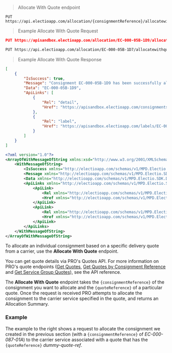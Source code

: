 > Allocate With Quote endpoint
```
PUT https://api.electioapp.com/allocation/{consignmentReference}/allocatewithquote/{quoteReference}
```
> Example Allocate With Quote Request
```json
PUT https://apisandbox.electioapp.com/allocation/EC-000-05B-1D9/allocatewithquote/112236d5-4460-492f-a6bd-aa3f00f62dfb
```
```xml
PUT https://api.electioapp.com/allocation/EC-000-05B-1D7/allocatewithquote/d0f05553-eed6-44aa-a11b-aa3f00f54784
```
> Example Allocate With Quote Response
```json
[
    {
        "IsSuccess": true,
        "Message": "Consignment EC-000-05B-1D9 has been successfully allocated with UPS STANDARD (Delivery Confirmation Signature Required) for shipping on 01/05/2019 17:00:00 +00:00",
        "Data": "EC-000-05B-1D9",
        "ApiLinks": [
            {
                "Rel": "detail",
                "Href": "https://apisandbox.electioapp.com/consignments/EC-000-05B-1D9"
            },
            {
                "Rel": "label",
                "Href": "https://apisandbox.electioapp.com/labels/EC-000-05B-1D9"
            }
        ]
    }
]
```

```xml
<?xml version="1.0"?>
<ArrayOfWithMessageOfString xmlns:xsd="http://www.w3.org/2001/XMLSchema" xmlns:xsi="http://www.w3.org/2001/XMLSchema-instance">
    <WithMessageOfString>
        <IsSuccess xmlns="http://electioapp.com/schemas/v1/MPD.Electio.SDK.DataTypes.Consignments">true</IsSuccess>
        <Message xmlns="http://electioapp.com/schemas/v1/MPD.Electio.SDK.DataTypes.Consignments">Consignment EC-000-05B-1D7 has been successfully allocated with UPS STANDARD (Delivery Confirmation Signature Required) for shipping on 01/05/2019 17:00:00 +00:00</Message>
        <Data xmlns="http://electioapp.com/schemas/v1/MPD.Electio.SDK.DataTypes.Consignments">EC-000-05B-1D7</Data>
        <ApiLinks xmlns="http://electioapp.com/schemas/v1/MPD.Electio.SDK.DataTypes.Consignments">
            <ApiLink>
                <Rel xmlns="http://electioapp.com/schemas/v1/MPD.Electio.SDK.DataTypes.Common">detail</Rel>
                <Href xmlns="http://electioapp.com/schemas/v1/MPD.Electio.SDK.DataTypes.Common">https://apisandbox.electioapp.com/consignments/EC-000-05B-1D7</Href>
            </ApiLink>
            <ApiLink>
                <Rel xmlns="http://electioapp.com/schemas/v1/MPD.Electio.SDK.DataTypes.Common">label</Rel>
                <Href xmlns="http://electioapp.com/schemas/v1/MPD.Electio.SDK.DataTypes.Common">https://apisandbox.electioapp.com/labels/EC-000-05B-1D7</Href>
            </ApiLink>
        </ApiLinks>
    </WithMessageOfString>
</ArrayOfWithMessageOfString>
```

To allocate an individual consignment based on a specific delivery quote from a carrier, use the **Allocate With Quote** endpoint.

<aside class="note">
  You can get quote details via PRO's Quotes API. For more information on PRO's quote endpoints (<a href="https://docs.electioapp.com/#/api/GetQuotes">Get Quotes</a>, <a href="https://docs.electioapp.com/#/api/GetQuotesbyConsignmentReference">Get Quotes by Consignment Reference</a> and <a href="https://docs.electioapp.com/#/api/GetServiceGroupQuotes">Get Service Group Quotes</a>), see the API reference.
</aside>

The **Allocate With Quote** endpoint takes the `{consignmentReference}` of the consignment you want to allocate and the `{quoteReference}` of a particular quote. Once the request is received PRO attempts to allocate the consignment to the carrier service specified in the quote, and returns an Allocation Summary.

### Example

The example to the right shows a request to allocate the consignment we created in the previous section (with a `{consignmentReference}` of _EC-000-087-01A_) to the carrier service associated with a quote that has the `{quoteReference}` _dummy-quote-ref_.